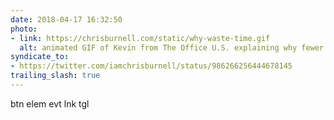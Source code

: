 ```yaml
---
date: 2018-04-17 16:32:50
photo:
- link: https://chrisburnell.com/static/why-waste-time.gif
  alt: animated GIF of Kevin from The Office U.S. explaining why fewer words do the same as a fully-formed sentence
syndicate_to:
- https://twitter.com/iamchrisburnell/status/986266256444678145
trailing_slash: true
---
```


btn elem evt lnk tgl
